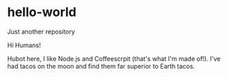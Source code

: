 # hello-world
Just another repository

Hi Humans!

Hubot here, I like Node.js and Coffeescrpit (that's what I'm made of!).
I've had tacos on the moon and find them far superior to Earth tacos.
